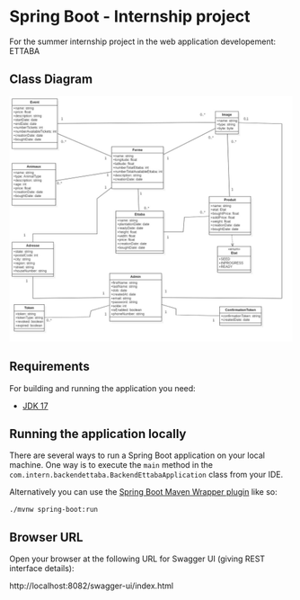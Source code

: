 # Spring Boot - Internship project
For the summer internship project in the web application developement: ETTABA

## Class Diagram

![img.jpg](img.jpg)


## Requirements

For building and running the application you need:

- [JDK 17](https://www.oracle.com/java/technologies/downloads/?er=221886#java17)

## Running the application locally

There are several ways to run a Spring Boot application on your local machine.
One way is to execute the `main` method in the `com.intern.backendettaba.BackendEttabaApplication` class from your IDE.

Alternatively you can use the [Spring Boot Maven Wrapper plugin](https://maven.apache.org/wrapper/) like so:

```shell
./mvnw spring-boot:run
```
## Browser URL
Open your browser at the following URL for Swagger UI (giving REST interface details):

http://localhost:8082/swagger-ui/index.html 

